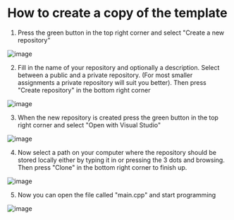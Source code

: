 # How to create a copy of the template

1. Press the green button in the top right corner and select "Create a new repository"

![image](https://github.com/user-attachments/assets/72c5d406-c171-4153-953d-9d4454d2ba6c)


2. Fill in the name of your repository and optionally a description. Select between a public and a private repository. (For most smaller assignments a private repository will suit you better). Then press "Create repository" in the bottom right corner

![image](https://github.com/user-attachments/assets/417350f1-21a4-402d-9535-5194e2897be8)

3. When the new repository is created press the green button in the top right corner and select "Open with Visual Studio"

![image](https://github.com/user-attachments/assets/20ae720f-9f23-4a33-bed8-579132ca0351)

4. Now select a path on your computer where the repository should be stored locally either by typing it in or pressing the 3 dots and browsing. Then press "Clone" in the bottom right corner to finish up.

![image](https://github.com/user-attachments/assets/38316674-1c33-4a30-ab6c-acaefef3d914)

5. Now you can open the file called "main.cpp" and start programming

![image](https://github.com/user-attachments/assets/8ffb5815-178c-44eb-b6f3-1f744bb5ff1c)
